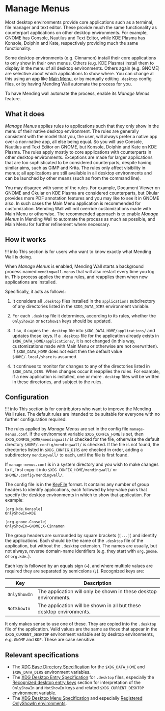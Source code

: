 # Manage Menus

Most desktop environments provide core applications such as a terminal, file manager and text editor. These provide much the same functionality as counterpart applications on other desktop environments. For example, GNOME has Console, Nautilus and Text Editor, while KDE Plasma has Konsole, Dolphin and Kate, respectively providing much the same functionality.

Some desktop environments (e.g. Cinnamon) install their core applications to only show in their own menus. Others (e.g. KDE Plasma) install them to display in the menu of all desktop environments. Others again (e.g. GNOME) are selective about which applications to show where. You can change all this using an app like [Main Menu](https://flathub.org/apps/page.codeberg.libre_menu_editor.LibreMenuEditor), or by manually editing `.desktop` config files, or by having Mending Wall automate the process for you.

To have Mending wall automate the process, enable its *Manage Menus* feature.


## What it does

*Manage Menus* applies rules to applications such that they only show in the menu of their native desktop environment. The rules are generally consistent with the model that you, the user, will always prefer a native app over a non-native app, all else being equal. So you will use Console, Nautilus and Text Editor on GNOME, but Konsole, Dolphin and Kate on KDE Plasma. The rules apply mostly to core applications with counterparts in other desktop environments. Exceptions are made for larger applications that are too sophisticated to be considered counterparts, despite having similar aims, such as GIMP and Krita. The rules only affect visibility in menus; all applications are still available in all desktop environments and can be launched by other means (such as from the command line).

You may disagree with some of the rules. For example, Document Viewer on GNOME and Okular on KDE Plasma are considered counterparts, but Okular provides more PDF annotation features and you may like to see it in GNOME also. In such cases the Main Menu application is recommended for customization. Mending Wall will not override customizations made with Main Menu or otherwise. The recommended approach is to enable *Manage Menus* in Mending Wall to automate the process as much as possible, and Main Menu for further refinement where necessary.


## How it works

!!! info
    This section is for users who want to know exactly what Mending Wall is doing.

When *Manage Menus* is enabled, Mending Wall starts a background process named `mendingwall-menus` that will also restart every time you log in. This process applies the menu rules, and reapplies them when new applications are installed.

Specifically, it acts as follows:

1. It considers all `.desktop` files installed in the `applications` subdirectory of any directories listed in the `$XDG_DATA_DIRS` environment variable.

2. For each `.desktop` file it determines, according to its rules, whether the `OnlyShowIn` or `NotShowIn` keys should be updated.

3. If so, it copies the `.desktop` file into `$XDG_DATA_HOME/applications/` and updates those keys. If a `.desktop` file for the application already exists in `$XDG_DATA_HOME/applications/`, it is not changed (in this way, customizations made with Main Menu or otherwise are not overwritten). If `$XDG_DATA_HOME` does not exist then the default value `$HOME/.local/share` is assumed.

4. It continues to monitor for changes to any of the directories listed in `$XDG_DATA_DIRS`. When changes occur it reapplies the rules. For example, if a new application is installed, one or more `.desktop` files will be written in these directories, and subject to the rules.

## Configuration

!!! info
    This section is for contributors who want to improve the Mending Wall rules. The default rules are intended to be suitable for everyone with no further configuration required.

The rules applied by *Manage Menus* are set in the config file `manage-menus.conf`. If the environment variable `$XDG_CONFIG_HOME` is set, then `$XDG_CONFIG_HOME/mendingwall/` is checked for the file, otherwise the default directory `$HOME/.config/mendingwall/` is checked. If the file is not found, the directories listed in `$XDG_CONFIG_DIRS` are checked in order, adding a subdirectory `mendingwall/` to each, until the file is first found.

If `manage-menus.conf` is in a system directory and you wish to make changes to it, first copy it into `$XDG_CONFIG_HOME/mendingwall/` or `$HOME/.config/mendingwall/`.

The config file is in the [KeyFile](https://docs.gtk.org/glib/struct.KeyFile.html) format. It contains any number of group headers to identify applications, each followed by key-value pairs that specify the desktop environments in which to show that application. For example:
```
[org.kde.Konsole]
OnlyShowIn=KDE

[org.gnome.Console]
OnlyShowIn=GNOME;X-Cinnamon
```

The group headers are surrounded by square brackets (`[...]`) and identify the applications. Each should be the name of the `.desktop` file of the application, but without the `.desktop` extension. The names are usually, but not always, reverse domain-name identifiers (e.g. they start with `org.gnome.` or `org.kde.`).

Each key is followed by an equals sign (`=`), and where multiple values are required they are separated by semicolons (`;`). Recognized keys are:

| Key | Description |
| --- | ----- |
| `OnlyShowIn` | The application will only be shown in these desktop environments. |
| `NotShowIn` | The application will be shown in all but these desktop environments. |

It only makes sense to use one of these. They are copied into the `.desktop` file of the application. Valid values are the same as those that appear in the `$XDG_CURRENT_DESKTOP` environment variable set by desktop environments, e.g. `GNOME` and `KDE`. These are case sensitive.

## Relevant specifications

* The [XDG Base Directory Specification](https://specifications.freedesktop.org/basedir-spec/latest/) for the `$XDG_DATA_HOME` and `$XDG_DATA_DIRS` environment variables.
* The [XDG Desktop Entry Specification](https://specifications.freedesktop.org/desktop-entry-spec/latest/) for `.desktop` files, especially the [Recognized desktop entry keys](https://specifications.freedesktop.org/desktop-entry-spec/latest/recognized-keys.html) section for interpretation of the `OnlyShowIn` and `NotShowIn` keys and related `$XDG_CURRENT_DESKTOP` environment variable.
* The [XDG Desktop Menu Specification](https://specifications.freedesktop.org/menu-spec/latest/) and especially [Registered OnlyShowIn environments](https://specifications.freedesktop.org/menu-spec/latest/onlyshowin-registry.html).
